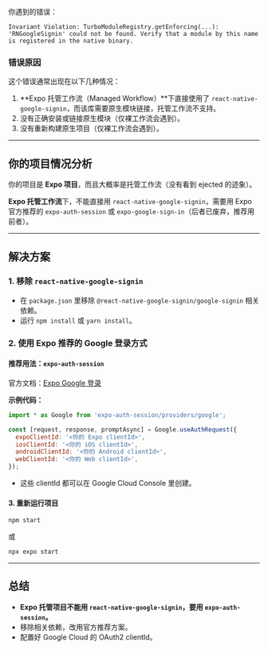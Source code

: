 你遇到的错误：

```
Invariant Violation: TurboModuleRegistry.getEnforcing(...): 'RNGoogleSignin' could not be found. Verify that a module by this name is registered in the native binary.
```

### 错误原因
这个错误通常出现在以下几种情况：

1. **Expo 托管工作流（Managed Workflow）**下直接使用了 `react-native-google-signin`，而该库需要原生模块链接，托管工作流不支持。
2. 没有正确安装或链接原生模块（仅裸工作流会遇到）。
3. 没有重新构建原生项目（仅裸工作流会遇到）。

---

## 你的项目情况分析

你的项目是 **Expo 项目**，而且大概率是托管工作流（没有看到 ejected 的迹象）。

**Expo 托管工作流**下，不能直接用 `react-native-google-signin`，需要用 Expo 官方推荐的 `expo-auth-session` 或 `expo-google-sign-in`（后者已废弃，推荐用前者）。

---

## 解决方案

### 1. 移除 `react-native-google-signin`
- 在 `package.json` 里移除 `@react-native-google-signin/google-signin` 相关依赖。
- 运行 `npm install` 或 `yarn install`。

### 2. 使用 Expo 推荐的 Google 登录方式

#### 推荐用法：`expo-auth-session`
官方文档：[Expo Google 登录](https://docs.expo.dev/guides/authentication/#google)

**示例代码：**
```js
import * as Google from 'expo-auth-session/providers/google';

const [request, response, promptAsync] = Google.useAuthRequest({
  expoClientId: '<你的 Expo clientId>',
  iosClientId: '<你的 iOS clientId>',
  androidClientId: '<你的 Android clientId>',
  webClientId: '<你的 Web clientId>',
});
```
- 这些 clientId 都可以在 Google Cloud Console 里创建。

#### 3. 重新运行项目
```sh
npm start
```
或
```sh
npx expo start
```

---

## 总结

- **Expo 托管项目不能用 `react-native-google-signin`，要用 `expo-auth-session`。**
- 移除相关依赖，改用官方推荐方案。
- 配置好 Google Cloud 的 OAuth2 clientId。
